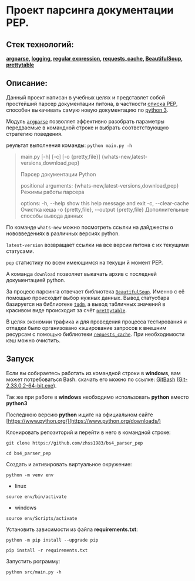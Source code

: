 # Проект парсинга документации PEP.

## Стек технологий:

**[argparse](https://docs.python.org/3/library/argparse.html),
 [logging](https://docs.python.org/3/library/logging.html),
 [regular expression](https://docs.python.org/3.9/library/re.html),
 [requests_cache](https://requests-cache.readthedocs.io/en/stable/),
 [BeautifulSoup](https://beautiful-soup-4.readthedocs.io/en/latest/),
 [prettytable](https://ptable.readthedocs.io/en/latest/tutorial.html)**

## Описание:

Данный проект написан в учебных целях и представлет собой простейший парсер документации питона, в частности
 [списка PEP](https://peps.python.org/), способен выкачивать самую новую документацию по
 [python 3](https://docs.python.org/3/).

Модуль [```argparse```](https://docs.python.org/3/library/argparse.html) позволяет эффективно разобрать параметры
передваемые в командной строке и выбрать соответствующую стратегию поведения.

реультат выполнения команды: ```python main.py -h```

> main.py [-h] [-c] [-o {pretty,file}] {whats-new,latest-versions,download,pep}
>
> Парсер документации Python
>
> positional arguments:
>   {whats-new,latest-versions,download,pep}
>                         Режимы работы парсера
>
> options:
>   -h, --help            show this help message and exit
>   -c, --clear-cache     Очистка кеша
>   -o {pretty,file}, --output {pretty,file}
>                         Дополнительные способы вывода данных

По команде ```whats-new``` можно посмотреть ссылки на дайджесты о нововведениях в различных версиях python.

```latest-version``` возвращает ссылки на все версии питона с их текущими статусами.

```pep``` статистику по всем имеющимся на текущи й момент PEP.

А команда ```download``` позволяет выкачать архив с последней документацией python.

За процесс парсинга отвечает библиотека [```BeautifulSoup```](https://beautiful-soup-4.readthedocs.io/en/latest/).
 Именно с её помощью происходит выбор нужных данных. Вывод статусбара базируется на библиотеке
 [```tqdm```](https://tqdm.github.io/), а вывод табличных значений в красивом виде происходит за счёт
 [```prettytable```](https://ptable.readthedocs.io/en/latest/tutorial.html).

В целях экономии трафика и для проведения процесса тестирования и отладки было организовано кэширование запросов к
 внешним ресурсам с помощью библиотеки [```requests_cache```](https://requests-cache.readthedocs.io/en/stable/). При
 необходимости кэш можно очистить.

## Запуск

Если вы собираетесь работать из командной строки в **windows**, вам может
 потребоваться Bash. скачать его можно по ссылке:
 [GitBash](https://gitforwindows.org/) ([Git-2.33.0.2-64-bit.exe](https://github.com/git-for-windows/git/releases/download/v2.33.0.windows.2/Git-2.33.0.2-64-bit.exe)).

Так же при работе в **windows** необходимо использовать **python** вместо
 **python3**

Последнюю версию **python** ищите на официальном сайте
 [https://www.python.org/](https://www.python.org/downloads/)

Клонировать репозиторий и перейти в него в командной строке:

```
git clone https://github.com/zhss1983/bs4_parser_pep
```

```
cd bs4_parser_pep
```

Создать и активировать виртуальное окружение:

```
python -m venv env
```

- linux
```
source env/bin/activate
```
- windows
```
source env/Scripts/activate
```

Установить зависимости из файла **requirements.txt**:

```
python -m pip install --upgrade pip
```

```
pip install -r requirements.txt
```

Запустить рограмму:

```
python src/main.py -h
```
